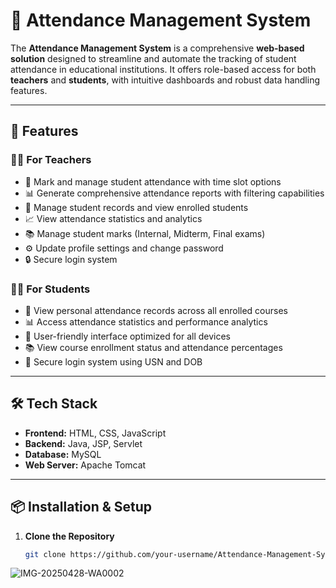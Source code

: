 # 📘 Attendance Management System

The **Attendance Management System** is a comprehensive **web-based solution** designed to streamline and automate the tracking of student attendance in educational institutions. It offers role-based access for both **teachers** and **students**, with intuitive dashboards and robust data handling features.

---

## 🚀 Features

### 👨‍🏫 For Teachers
- 📝 Mark and manage student attendance with time slot options
- 📊 Generate comprehensive attendance reports with filtering capabilities
- 👥 Manage student records and view enrolled students
- 📈 View attendance statistics and analytics
- 📚 Manage student marks (Internal, Midterm, Final exams)
- ⚙️ Update profile settings and change password
- 🔒 Secure login system

### 👨‍🎓 For Students
- 👀 View personal attendance records across all enrolled courses
- 📊 Access attendance statistics and performance analytics
- 📱 User-friendly interface optimized for all devices
- 📚 View course enrollment status and attendance percentages
- 🔐 Secure login system using USN and DOB

---

## 🛠️ Tech Stack

- **Frontend:** HTML, CSS, JavaScript
- **Backend:** Java, JSP, Servlet
- **Database:** MySQL
- **Web Server:** Apache Tomcat

---

## 📦 Installation & Setup

1. **Clone the Repository**
   ```bash
   git clone https://github.com/your-username/Attendance-Management-System.git
![IMG-20250428-WA0002](https://github.com/user-attachments/assets/df0b0180-6088-432c-abcc-14955e63973b)
